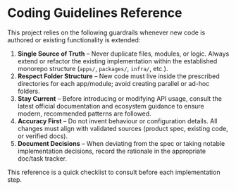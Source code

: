 ﻿# Coding Guidelines Reference

This project relies on the following guardrails whenever new code is authored or existing functionality is extended:

1. **Single Source of Truth** – Never duplicate files, modules, or logic. Always extend or refactor the existing implementation within the established monorepo structure (`apps/`, `packages/`, `infra/`, etc.).
2. **Respect Folder Structure** – New code must live inside the prescribed directories for each app/module; avoid creating parallel or ad-hoc folders.
3. **Stay Current** – Before introducing or modifying API usage, consult the latest official documentation and ecosystem guidance to ensure modern, recommended patterns are followed.
4. **Accuracy First** – Do not invent behaviour or configuration details. All changes must align with validated sources (product spec, existing code, or verified docs).
5. **Document Decisions** – When deviating from the spec or taking notable implementation decisions, record the rationale in the appropriate doc/task tracker.

This reference is a quick checklist to consult before each implementation step.
